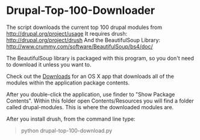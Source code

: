 Drupal-Top-100-Downloader
=========================

The script downloads the current top 100 drupal modules from http://drupal.org/project/usage
It requires drush: http://drupal.org/project/drush
And the BeautifulSoup Library: http://www.crummy.com/software/BeautifulSoup/bs4/doc/

The BeautifulSoup library is packaged with this program, so you don't need to download it unless you want to.

Check out the [Downloads](https://github.com/downloads/benhosmer/Drupal-Top-100-Downloader/drupal-top-100-download.zip) for an OS X app that downloads all of the modules within the application package contents.

After you double-click the application, use finder to "Show Package Contents".
Within this folder open Contents/Resources you will find a folder called drupal-modules. 
This is where the downloaded modules are.

After you install drush, from the command line type:
> python drupal-top-100-download.py

